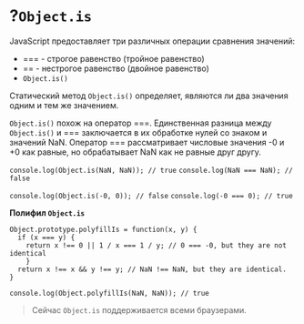 # ?```Object.is```

JavaScript предоставляет три различных операции сравнения значений:

* === - строгое равенство (тройное равенство)
* == - нестрогое равенство (двойное равенство)
* ```Object.is()```

Статический метод ```Object.is()``` определяет, являются ли два значения одним и тем же значением.

```Object.is()``` похож на оператор ===. Единственная разница между ```Object.is()``` и === заключается в их обработке нулей со знаком и значений NaN. Оператор === рассматривает числовые значения -0 и +0 как равные, но обрабатывает NaN как не равные друг другу.

```console.log(Object.is(NaN, NaN)); // true```
```console.log(NaN === NaN); // false```

```console.log(Object.is(-0, 0)); // false```
```console.log(-0 === 0); // true```

__Полифил ```Object.is```__

~~~
Object.prototype.polyfillIs = function(x, y) {
  if (x === y) {
    return x !== 0 || 1 / x === 1 / y; // 0 === -0, but they are not identical
    }
  return x !== x && y !== y; // NaN !== NaN, but they are identical.
}

console.log(Object.polyfillIs(NaN, NaN)); // true
~~~

> Сейчас ```Object.is``` поддерживается всеми браузерами.
